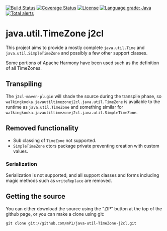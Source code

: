 [![Build Status](https://travis-ci.com/mP1/java-util-TimeZone-j2cl.svg?branch=master)](https://travis-ci.com/mP1/java-util-TimeZone-j2cl.svg?branch=master)
[![Coverage Status](https://coveralls.io/repos/github/mP1/java-util-TimeZone-j2cl/badge.svg?branch=master)](https://coveralls.io/github/mP1/java-util-TimeZone-j2cl?branch=master)
[![License](https://img.shields.io/badge/License-Apache%202.0-blue.svg)](https://opensource.org/licenses/Apache-2.0)
[![Language grade: Java](https://img.shields.io/lgtm/grade/java/g/mP1/java-util-TimeZone-j2cl.svg?logo=lgtm&logoWidth=18)](https://lgtm.com/projects/g/mP1/java-util-TimeZone-j2cl/context:java)
[![Total alerts](https://img.shields.io/lgtm/alerts/g/mP1/java-util-TimeZone-j2cl.svg?logo=lgtm&logoWidth=18)](https://lgtm.com/projects/g/mP1/java-util-TimeZone-j2cl/alerts/)



# java.util.TimeZone j2cl

This project aims to provide a mostly complete `java.util.Time` and `java.util.SimpleTimeZone` and possibly a few other
support classes.

Some portions of Apache Harmony have been used such as the definition of all TimeZones.



## Transpiling

The `j2cl-maven-plugin` will shade the source during the transpile phase, so `walkingkooka.javautiltimezonej2cl.java.util.TimeZone`
is available to the runtime as `java.util.TimeZone` and something similar for `walkingkooka.javautiltimezonej2cl.java.util.SimpleTimeZone`. 



## Removed functionality

- Sub classing of `TimeZone` not supported.
- `SimpleTimeZone` ctors package private preventing creation with custom values.



### Serialization

Serialization is not supported, and all support classes and forms including magic methods such as `writeReplace` are removed.



## Getting the source

You can either download the source using the "ZIP" button at the top
of the github page, or you can make a clone using git:

```
git clone git://github.com/mP1/java-util-TimeZone-j2cl.git
```
